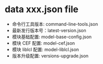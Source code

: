 # data xxx.json file

- 命令行工具版本: command-line-tools.json
- 最新发行版本号：latest-version.json 
- 模块基础配置: model-base-config.json
- 模块 CEF 配置: model-cef.json
- 模块 liblcl 配置: model-liblcl.json
- 版本升级配置: versions-upgrade.json
